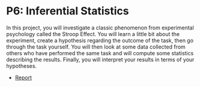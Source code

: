 # P6: Inferential Statistics
In this project, you will investigate a classic phenomenon from experimental psychology called the Stroop Effect. You will learn a little bit about the experiment, create a hypothesis regarding the outcome of the task, then go through the task yourself. You will then look at some data collected from others who have performed the same task and will compute some statistics describing the results. Finally, you will interpret your results in terms of your hypotheses.
* [Report](https://github.com/gtraskas/Udacity/blob/master/Data%20Analyst%20Nanodegree/P6_Inferential_Statistics/StroopExperiment.pdf)
